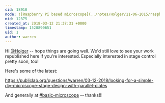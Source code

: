 ```yaml
---
cid: 18910
node: ![Raspberry Pi based microscope](../notes/Holger/11-06-2015/raspberry-pi-based-microscope)
nid: 12375
created_at: 2018-03-12 21:37:31 +0000
timestamp: 1520890651
uid: 1
author: warren
---
```


Hi [@Holger](/profile/Holger) -- hope things are going well. We'd still love to see your work republished here if you're interested. Especially interested in stage control pretty soon, too! 

Here's some of the latest:

https://publiclab.org/questions/warren/03-12-2018/looking-for-a-simple-diy-microscope-stage-design-with-parallel-plates

And generally at [#basic-microscope](/tag/basic-microscope) -- thanks!!!